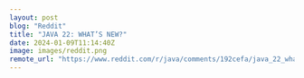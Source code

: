```yaml
---
layout: post
blog: "Reddit"
title: "JAVA 22: WHAT’S NEW?"
date: 2024-01-09T11:14:40Z
image: images/reddit.png
remote_url: "https://www.reddit.com/r/java/comments/192cefa/java_22_whats_new/"
---
```

